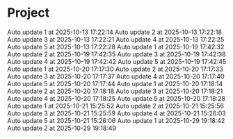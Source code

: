 ﻿# Project
Auto update 1 at 2025-10-13 17:22:14
Auto update 2 at 2025-10-13 17:22:18
Auto update 3 at 2025-10-13 17:22:21
Auto update 4 at 2025-10-13 17:22:25
Auto update 5 at 2025-10-13 17:22:28
Auto update 1 at 2025-10-19 17:42:32
Auto update 2 at 2025-10-19 17:42:35
Auto update 3 at 2025-10-19 17:42:38
Auto update 4 at 2025-10-19 17:42:42
Auto update 5 at 2025-10-19 17:42:45
Auto update 1 at 2025-10-20 17:17:30
Auto update 2 at 2025-10-20 17:17:33
Auto update 3 at 2025-10-20 17:17:37
Auto update 4 at 2025-10-20 17:17:40
Auto update 5 at 2025-10-20 17:17:44
Auto update 1 at 2025-10-20 17:18:14
Auto update 2 at 2025-10-20 17:18:18
Auto update 3 at 2025-10-20 17:18:21
Auto update 4 at 2025-10-20 17:18:25
Auto update 5 at 2025-10-20 17:18:28
Auto update 1 at 2025-10-21 15:25:52
Auto update 2 at 2025-10-21 15:25:56
Auto update 3 at 2025-10-21 15:25:59
Auto update 4 at 2025-10-21 15:26:03
Auto update 5 at 2025-10-21 15:26:06
Auto update 1 at 2025-10-29 19:18:42
Auto update 2 at 2025-10-29 19:18:49
